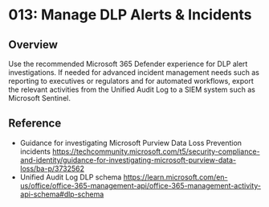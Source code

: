 # 013: Manage DLP Alerts & Incidents

## Overview

Use the recommended Microsoft 365 Defender experience for DLP alert investigations. If needed for advanced incident management needs such as reporting to executives or regulators and for automated workflows, export the relevant activities from the Unified Audit Log to a SIEM system such as Microsoft Sentinel.

## Reference

* Guidance for investigating Microsoft Purview Data Loss Prevention incidents https://techcommunity.microsoft.com/t5/security-compliance-and-identity/guidance-for-investigating-microsoft-purview-data-loss/ba-p/3732562
* Unified Audit Log DLP schema https://learn.microsoft.com/en-us/office/office-365-management-api/office-365-management-activity-api-schema#dlp-schema